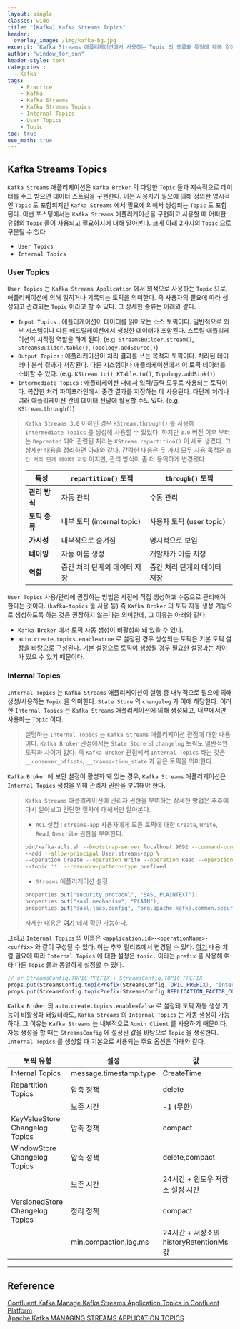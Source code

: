 ```yaml
--- 
layout: single
classes: wide
title: "[Kafka] Kafka Streams Topics"
header:
  overlay_image: /img/kafka-bg.jpg
excerpt: 'Kafka Streams 애플리케이션에서 사용하는 Topic 의 종류와 특징에 대해 알아보자'
author: "window_for_sun"
header-style: text
categories :
  - Kafka
tags:
    - Practice
    - Kafka
    - Kafka Streams
    - Kafka Streams Topics
    - Internal Topics
    - User Topics
    - Topic
toc: true
use_math: true
---  
```


## Kafka Streams Topics
`Kafka Streams` 애플리케이션은 `Kafka Broker` 의 다양한 `Topic` 들과 지속적으로 데이터를 주고 받으면 데이터 스트림을 구현한다. 
이는 사용자가 필요에 의해 정의한 명시적인 `Topic` 도 포함되지만 `Kafka Streams` 에서 필요에 의해서 생성되는 `Topic` 도 포함된다. 
이번 포스팅에서는 `Kafka Streams` 애플리케이션을 구현하고 사용할 때 어떠한 유형의 `Topic` 들이 사용되고 필요하지에 대해 알아본다. 
크게 아래 2가지의 `Topic` 으로 구분될 수 있다.  

- `User Topics`
- `Internal Topics`


### User Topics
`User Topics` 는 `Kafka Streams Application` 에서 외적으로 사용하는 `Topic` 으로, 
애플리케이션에 의해 읽히거나 기록되는 토픽을 의미한다. 
즉 사용자의 필요에 따라 생성되고 관리되는 `Topic` 이라고 할 수 있다. 
그 상세한 종류는 아래와 같다.  

- `Input Topics` : 애플리케이션이 데이터를 읽어오는 소스 토픽이다. 일반적으로 외부 시스템이나 다른 애프릴케이션에서 생성한 데이터가 포함된다. 스트림 애플리케이션의 시작점 역할을 하게 된다. (e.g. `StreamsBuilder.stream()`, `StreamsBuilder.table()`, `Topology.addSource()`)
- `Output Topics` : 애플리케이션이 처리 결과를 쓰는 목적지 토픽이다. 처리된 데이터나 분석 결과가 저장된다. 다른 시스템이나 애플리케이션에서 이 토픽 데이터를 소비할 수 있다. (e.g. `KStream.to()`, `KTable.to()`, `Topology.addSink()`)
- `Intermediate Topics` : 애플리케이션 내에서 입력/출력 모두로 사용되는 토픽이다. 복잡한 처리 파이프라인에서 중간 결과를 저장하는 데 사용된다. 다단계 처리나 여러 애플리케이션 간의 데이터 전달에 활용할 수도 있다. (e.g. `KStream.through()`)

> `Kafka Streams 3.0` 이하인 경우 `KStream.through()` 를 사용해 `Intermediate Topics` 를 생성해 사용할 수 있었다. 
> 하지만 `3.0` 버전 이후 부터는 `Depreated` 되어 관련된 처리는 `KStream.repartition()` 이 새로 생겼다. 
> 그 상세한 내용을 정리하면 아래와 같다. 
> 간략한 내용은 두 가지 모두 사용 목적은 `중간 처리 단계 데이터 저장` 이지만, 관리 방식이 좀 더 용의하게 변경됐다. 
> 
> | 특성               | `repartition()` 토픽             | `through()` 토픽                |
> |-------------------|----------------------------------|---------------------------------|
> | **관리 방식**      | 자동 관리                        | 수동 관리                       |
> | **토픽 종류**      | 내부 토픽 (internal topic)      | 사용자 토픽 (user topic)       |
> | **가시성**         | 내부적으로 숨겨짐                | 명시적으로 보임                 |
> | **네이밍**         | 자동 이름 생성                   | 개발자가 이름 지정             |
> | **역할**           | 중간 처리 단계의 데이터 저장    | 중간 처리 단계의 데이터 저장    |


`User Topics` 사용/관리에 권장하는 방법은 사전에 직접 생성하고 수동으로 관리해야 한다는 것이다. (`kafka-topics` 툴 사용 등)
즉 `Kafka Broker` 의 토픽 자동 생성 기능으로 생성하도록 하는 것은 권장하지 않는다는 의미한데, 그 이유는 아래와 같다.  

- `Kafka Broker` 에서 토픽 자동 생성이 비활성화 돼 있을 수 있다. 
- `auto.create.topics.enable=true` 로 설정된 경우 생성되는 토픽은 기본 토픽 설정을 바탕으로 구성된다. 기본 설정으로 토픽이 생성될 경우 필요한 설정과는 차이가 있으 수 있기 때문이다. 


### Internal Topics
`Internal Topics` 는 `Kafka Streams` 애플리케이션이 실행 중 내부적으로 필요에 의해 생성/사용하는 `Topic` 을 의미한다. 
`State Store` 의 `changelog` 가 이에 해당한다. 
이러한 `Internal Topics` 는 `Kafka Streams` 애플리케이션에 의해 생성되고, 내부에서만 사용하는 `Topic` 이다.  

> 설명하는 `Internal Topics` 는 `Kafka Streams` 애플리케이션 관점에 대한 내용이다. 
> `Kafka Broker` 관점에서는 `State Store` 의 `changelog` 토픽도 일반적인 토픽과 차이가 없다. 
> 즉 `Kafka Broker` 관점에서 `Internal Topics` 라는 것은 `__consumer_offsets`, `__transaction_state` 과 같은 토픽을 의미한다.  

`Kafka Broker` 에 보안 설정이 활성화 돼 있는 경우, `Kafka Streams` 애플리케이션은 `Internal Topics` 생성을 위해 
관리자 권한을 부여해야 한다.  

> `Kafka Streams` 애플리케이션에 관리자 권한을 부여하는 상세한 방법은 추후에 다시 알아보고 간단한 절차에 대해서만 알아본다. 
> - `ACL` 설정 : `streams-app` 사용자에게 모든 토픽에 대한 `Create`, `Write`, `Read`, `Describe` 권한을 부여한다. 
> 
> ```bash
> bin/kafka-acls.sh --bootstrap-server localhost:9092 --command-config admin.properties \
> --add --allow-principal User:streams-app \
> --operation Create --operation Write --operation Read --operation Describe \
> --topic '*' --resource-pattern-type prefixed
> ```  
> 
> - `Streams` 애플리케이션 설정
> 
> ```java
> properties.put("security.protocol", "SASL_PLAINTEXT");
> properties.put("sasl.mechanism", "PLAIN");
> properties.put("sasl.jaas.config", "org.apache.kafka.common.security.plain.PlainLoginModule required username=\"streams-app\" password=\"streams-password\";");
> ```  
> 
> 자세한 내용은 [여기](https://kafka.apache.org/38/documentation/streams/developer-guide/security.html#streams-developer-guide-security)
> 에서 확인 가능하다. 

그리고 `Internal Topics` 의 이름은 `<application.id>-<operationName>-<suffix>` 와 같이 구성될 수 있다. 
이는 추후 릴리즈에서 변경될 수 있다. 
[여기](https://docs.confluent.io/platform/current/streams/developer-guide/config-streams.html#internal-topic-parameters)
내용 처럼 필요에 따라 `Internal Topics` 에 대한 설정은 `topic.` 이라는 `prefix` 를 사용해 여타 다른 `Topic` 들과 동일하게 설정할 수 있다.  


```java
// or StreamsConfig.TOPIC_PREFIX + StreamsConfig.TOPIC_PREFIX
props.put(StreamsConfig.topicPrefix(StreamsConfig.TOPIC_PREFIX), "internal-topics");
props.put(StreamsConfig.topicPrefix(StreamsConfig.REPLICATION_FACTOR_CONFIG), "10");
```  

`Kafka Broker` 의 `auto.create.topics.enable=false` 로 설정돼 토픽 자동 생성 기능이 비활성화 돼있더라도, 
`Kafka Streams` 의 `Internal Topics` 는 자동 생성이 가능하다. 
그 이유는 `Kafka Streams` 는 내부적으로 `Admin Client` 를 사용하기 때문이다. 
자동 생성을 할 때는 `StreamsConfig` 에 설정된 값을 바탕으로 `Topic` 을 생성한다. 
`Internal Topics` 를 생성할 때 기본으로 사용되는 주요 옵션은 아래와 같다.  


| 토픽 유형                           | 설정 | 값 |
|---------------------------------|------|-----|
| Internal Topics                 | message.timestamp.type | CreateTime |
| Repartition Topics              | 압축 정책 | delete |
|                                 | 보존 시간 | -1 (무한) |
| KeyValueStore Changelog Topics  | 압축 정책 | compact |
| WindowStore Changelog Topics    | 압축 정책 | delete,compact |
|                                 | 보존 시간 | 24시간 + 윈도우 저장소 설정 시간 |
| VersionedStore Changelog Topics | 정리 정책 | compact |
|                                 | min.compaction.lag.ms | 24시간 + 저장소의 historyRetentionMs 값 |


---  
## Reference
[Confluent Kafka Manage Kafka Streams Application Topics in Confluent Platform](https://docs.confluent.io/platform/current/streams/developer-guide/manage-topics.html)  
[Apache Kafka MANAGING STREAMS APPLICATION TOPICS](https://kafka.apache.org/38/documentation/streams/developer-guide/manage-topics.html)  



